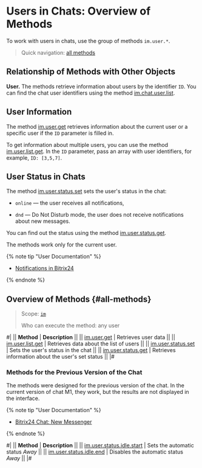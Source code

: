 # Users in Chats: Overview of Methods

To work with users in chats, use the group of methods `im.user.*`.

> Quick navigation: [all methods](#all-methods)

## Relationship of Methods with Other Objects

**User.** The methods retrieve information about users by the identifier `ID`. You can find the chat user identifiers using the method [im.chat.user.list](../chat-users/im-chat-user-list.md).

## User Information

The method [im.user.get](./im-user-get.md) retrieves information about the current user or a specific user if the `ID` parameter is filled in.

To get information about multiple users, you can use the method [im.user.list.get](./im-user-list-get.md). In the `ID` parameter, pass an array with user identifiers, for example, `ID: [3,5,7]`.

## User Status in Chats

The method [im.user.status.set](./im-user-status-set.md) sets the user's status in the chat:

-  `online` — the user receives all notifications,

-  `dnd` — Do Not Disturb mode, the user does not receive notifications about new messages.

You can find out the status using the method [im.user.status.get](./im-user-status-get.md).

The methods work only for the current user.

{% note tip "User Documentation" %}

- [Notifications in Bitrix24](https://helpdesk.bitrix24.com/open/19423886/)

{% endnote %}

## Overview of Methods {#all-methods}

> Scope: [`im`](../../scopes/permissions.md)
>
> Who can execute the method: any user

#|
|| **Method** | **Description** ||
|| [im.user.get](./im-user-get.md) | Retrieves user data ||
|| [im.user.list.get](./im-user-list-get.md) | Retrieves data about the list of users ||
|| [im.user.status.set](./im-user-status-set.md) | Sets the user's status in the chat ||
|| [im.user.status.get](./im-user-status-get.md) | Retrieves information about the user's set status ||
|#

### Methods for the Previous Version of the Chat

The methods were designed for the previous version of the chat. In the current version of chat M1, they work, but the results are not displayed in the interface.

{% note tip "User Documentation" %}

- [Bitrix24 Chat: New Messenger](https://helpdesk.bitrix24.com/open/25661218/)

{% endnote %}

#|
|| **Method** | **Description** ||
|| [im.user.status.idle.start](./im-user-status-idle-start.md) | Sets the automatic status *Away* ||
|| [im.user.status.idle.end](./im-user-status-idle-end.md) | Disables the automatic status *Away* ||
|#